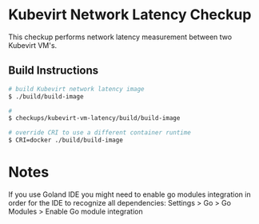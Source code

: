 # Kubevirt Network Latency Checkup

This checkup performs network latency measurement between two
Kubevirt VM's.

## Build Instructions
```bash
# build Kubevirt network latency image
$ ./build/build-image

#
$ checkups/kubevirt-vm-latency/build/build-image

# override CRI to use a different container runtime
$ CRI=docker ./build/build-image
```
# Notes
If you use Goland IDE you might need to enable go modules integration
in order for the IDE to recognize all dependencies:
Settings > Go > Go Modules > Enable Go module integration